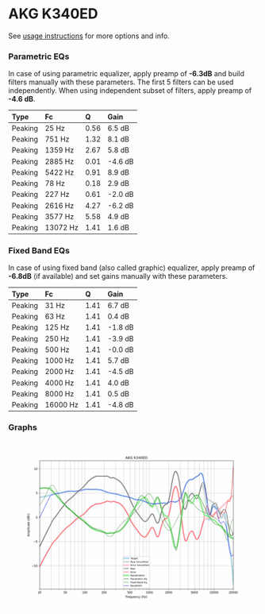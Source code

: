 # AKG K340ED
See [usage instructions](https://github.com/jaakkopasanen/AutoEq#usage) for more options and info.

### Parametric EQs
In case of using parametric equalizer, apply preamp of **-6.3dB** and build filters manually
with these parameters. The first 5 filters can be used independently.
When using independent subset of filters, apply preamp of **-4.6 dB**.

| Type    | Fc       |    Q | Gain    |
|:--------|:---------|:-----|:--------|
| Peaking | 25 Hz    | 0.56 | 6.5 dB  |
| Peaking | 751 Hz   | 1.32 | 8.1 dB  |
| Peaking | 1359 Hz  | 2.67 | 5.8 dB  |
| Peaking | 2885 Hz  | 0.01 | -4.6 dB |
| Peaking | 5422 Hz  | 0.91 | 8.9 dB  |
| Peaking | 78 Hz    | 0.18 | 2.9 dB  |
| Peaking | 227 Hz   | 0.61 | -2.0 dB |
| Peaking | 2616 Hz  | 4.27 | -6.2 dB |
| Peaking | 3577 Hz  | 5.58 | 4.9 dB  |
| Peaking | 13072 Hz | 1.41 | 1.6 dB  |

### Fixed Band EQs
In case of using fixed band (also called graphic) equalizer, apply preamp of **-6.8dB**
(if available) and set gains manually with these parameters.

| Type    | Fc       |    Q | Gain    |
|:--------|:---------|:-----|:--------|
| Peaking | 31 Hz    | 1.41 | 6.7 dB  |
| Peaking | 63 Hz    | 1.41 | 0.4 dB  |
| Peaking | 125 Hz   | 1.41 | -1.8 dB |
| Peaking | 250 Hz   | 1.41 | -3.9 dB |
| Peaking | 500 Hz   | 1.41 | -0.0 dB |
| Peaking | 1000 Hz  | 1.41 | 5.7 dB  |
| Peaking | 2000 Hz  | 1.41 | -4.5 dB |
| Peaking | 4000 Hz  | 1.41 | 4.0 dB  |
| Peaking | 8000 Hz  | 1.41 | 0.5 dB  |
| Peaking | 16000 Hz | 1.41 | -4.8 dB |

### Graphs
![](./AKG%20K340ED.png)